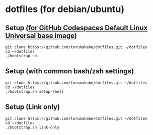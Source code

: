 # dotfiles (for debian/ubuntu)

## Setup ([for GitHub Codespaces Default Linux Universal base image](https://github.com/microsoft/vscode-dev-containers/tree/main/containers/codespaces-linux))

```
git clone https://github.com/torumakabe/dotfiles.git ~/dotfiles
cd ~/dotfiles
./bootstrap.sh
```

## Setup (with common bash/zsh settings)

```
git clone https://github.com/torumakabe/dotfiles.git ~/dotfiles
cd ~/dotfiles
./bootstrap.sh setup-shell
```

## Setup (Link only)

```
git clone https://github.com/torumakabe/dotfiles.git ~/dotfiles
cd ~/dotfiles
./bootstrap.sh link-only
```
